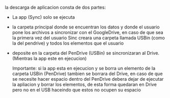 la descarga de aplicacion consta de dos partes:
- La app (Sync) solo se ejecuta
- la carpeta principal donde se encuentran los datos y donde el usuario pone los archivos a sincronizar con el GoogleDrive, en caso de que sea la primera vez del usuario Sinc creara una carpeta llamada USBin (como la del pendrive) y todos los elementos que el usuario
- deposite en la carpeta del PenDrive (USBin) se sincronizaran al Drive. (Mientras la app este en ejecucion)

  Importante: si la app esta en ejecucion y se borra un elemento de la carpeta USBin (PenDrive) tambien se borrara del Drive, en caso de que se necesite hacer espacio dentro del PenDrive debera dejar de ejecutar la apliacion y borrar los elementos, de esta forma quedaran
  en Drive pero no en el USB haceindo que estos no ocupen su espacio 
